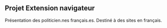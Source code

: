 ## Projet Extension navigateur

Présentation des politicien.nes français.es. Destiné à des sites en français.
